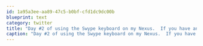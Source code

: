 ```yaml
---
id: 1a95a3ee-aa89-47c5-b0bf-cfd1dc9dc00b
blueprint: text
category: twitter
title: "Day #2 of using the Swype keyboard on my Nexus.  If you have an Android or iPhone go get it NOW (it's that good)."
caption: "Day #2 of using the Swype keyboard on my Nexus.  If you have an Android or iPhone go get it NOW (it's that good)."
---
```

